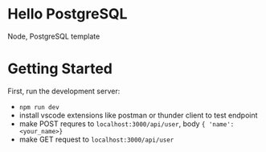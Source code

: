 # Hello PostgreSQL

Node, PostgreSQL template

# Getting Started

First, run the development server:

- `npm run dev`
- install vscode extensions like postman or thunder client to test endpoint
- make POST requres to `localhost:3000/api/user`, body `{ 'name': <your_name>}`
- make GET request to `localhost:3000/api/user`
